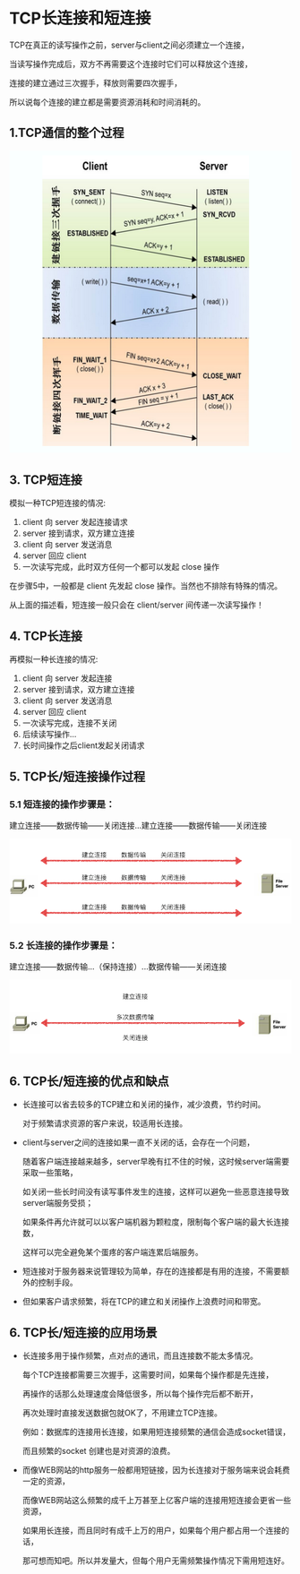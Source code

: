 # TCP长连接和短连接

TCP在真正的读写操作之前，server与client之间必须建立一个连接，

当读写操作完成后，双方不再需要这个连接时它们可以释放这个连接，

连接的建立通过三次握手，释放则需要四次握手，

所以说每个连接的建立都是需要资源消耗和时间消耗的。



## 1.TCP通信的整个过程

![](./img/三次握手、四次挥手.png)



## 3. TCP短连接

模拟一种TCP短连接的情况:

1. client 向 server 发起连接请求
2. server 接到请求，双方建立连接
3. client 向 server 发送消息
4. server 回应 client
5. 一次读写完成，此时双方任何一个都可以发起 close 操作

在步骤5中，一般都是 client 先发起 close 操作。当然也不排除有特殊的情况。

从上面的描述看，短连接一般只会在 client/server 间传递一次读写操作！



## 4. TCP长连接

再模拟一种长连接的情况:

1. client 向 server 发起连接
2. server 接到请求，双方建立连接
3. client 向 server 发送消息
4. server 回应 client
5. 一次读写完成，连接不关闭
6. 后续读写操作...
7. 长时间操作之后client发起关闭请求



## 5. TCP长/短连接操作过程

### 5.1 短连接的操作步骤是：

建立连接——数据传输——关闭连接...建立连接——数据传输——关闭连接

![img](./img/短连接.png)

### 5.2 长连接的操作步骤是：

建立连接——数据传输...（保持连接）...数据传输——关闭连接

![img](./img/长连接.png)



## 6. TCP长/短连接的优点和缺点

- 长连接可以省去较多的TCP建立和关闭的操作，减少浪费，节约时间。

    对于频繁请求资源的客户来说，较适用长连接。

- client与server之间的连接如果一直不关闭的话，会存在一个问题，

    随着客户端连接越来越多，server早晚有扛不住的时候，这时候server端需要采取一些策略，

    如关闭一些长时间没有读写事件发生的连接，这样可以避免一些恶意连接导致server端服务受损；

    如果条件再允许就可以以客户端机器为颗粒度，限制每个客户端的最大长连接数，

    这样可以完全避免某个蛋疼的客户端连累后端服务。

- 短连接对于服务器来说管理较为简单，存在的连接都是有用的连接，不需要额外的控制手段。

- 但如果客户请求频繁，将在TCP的建立和关闭操作上浪费时间和带宽。



## 6. TCP长/短连接的应用场景

- 长连接多用于操作频繁，点对点的通讯，而且连接数不能太多情况。

    每个TCP连接都需要三次握手，这需要时间，如果每个操作都是先连接，

    再操作的话那么处理速度会降低很多，所以每个操作完后都不断开，

    再次处理时直接发送数据包就OK了，不用建立TCP连接。

    例如：数据库的连接用长连接，如果用短连接频繁的通信会造成socket错误，

    而且频繁的socket 创建也是对资源的浪费。

- 而像WEB网站的http服务一般都用短链接，因为长连接对于服务端来说会耗费一定的资源，

    而像WEB网站这么频繁的成千上万甚至上亿客户端的连接用短连接会更省一些资源，

    如果用长连接，而且同时有成千上万的用户，如果每个用户都占用一个连接的话，

    那可想而知吧。所以并发量大，但每个用户无需频繁操作情况下需用短连好。